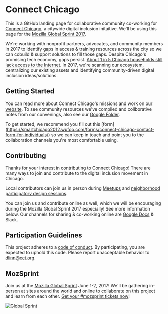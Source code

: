 # Connect Chicago 

This is a GitHub landing page for collaborative community co-working for [Connect Chicago](http://connectchicago.org), a citywide digital inclusion initaitive. We'll be using this page for the [Mozilla Global Sprint 2017](https://mozilla.github.io/global-sprint/).

We're working with nonprofit partners, advocates, and community members in 2017 to identify gaps in access & training resources across the city so we can cobuild & support solutions to fill those gaps. Despite Chicago's promising tech economy, gaps persist. [About 1 in 5 Chicago households still lack access to the Internet](http://www.smartchicagocollaborative.org/an-infographic-on-computers-internet-access-in-chicago-from-2013-2015/). In 2017, we're scanning our ecosystem, centralizing our existing assets and identifying community-driven digital inclusion ideas/solutions.

## Getting Started

You can read more about Connect Chicago's missions and work on [our website](http://connectchicago.org). To see community resources we've compiled and collborative notes from our convenings, also see our [Google Folder](https://drive.google.com/drive/u/0/folders/0B4fAD3dmbOYCfkFvOE9Dc1pmQmtWb0ptZjJOUXVXRHZpQS1xTE50S09taG1RdHpSZU1oVVE). 

To get started, we recommend you fill out this [form] (https://smartchicago2012.wufoo.com/forms/connect-chicago-contact-form-for-individuals/) so we can keep in touch and point you to the collaboration channels you're most comfortable using. 

## Contributing

Thanks for your interest in contributing to Connect Chicago! There are many ways to join and contribute to the digital inclusion movement in Chicago.

Local contributors can join us in person during [Meetups](http://meetup.com/connectchicago) and [neighborhood participatory design sessions](http://connectchicago.org/about/projects/community-technology-forums/). 

You can join us and contribute online as well, which we will be encouraging during the Mozilla Global Sprint 2017 especially! See more information below. Our channels for sharing & co-working online are [Google Docs](https://drive.google.com/drive/u/0/folders/0B4fAD3dmbOYCfkFvOE9Dc1pmQmtWb0ptZjJOUXVXRHZpQS1xTE50S09taG1RdHpSZU1oVVE) & Slack. 

## Participation Guidelines

This project adheres to a [code of conduct](CODE_OF_CONDUCT.md). By participating, you are expected to uphold this code. Please report unacceptable behavior to dlinn@cct.org.

## MozSprint

Join us at the [Mozilla Global Sprint](http://mozilla.github.io/global-sprint/) June 1-2, 2017! We'll be gathering in-person at sites around the world and online to collaborate on this project and learn from each other. [Get your #mozsprint tickets now](http://mozilla.github.io/global-sprint/)!

![Global Sprint](https://cloud.githubusercontent.com/assets/617994/24632585/b2b07dcc-1892-11e7-91cf-f9e473187cf7.png)

